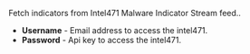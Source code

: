 Fetch indicators from Intel471 Malware Indicator Stream feed..

* **Username** - Email address to access the intel471. 
* **Password** - Api key to access the intel471.